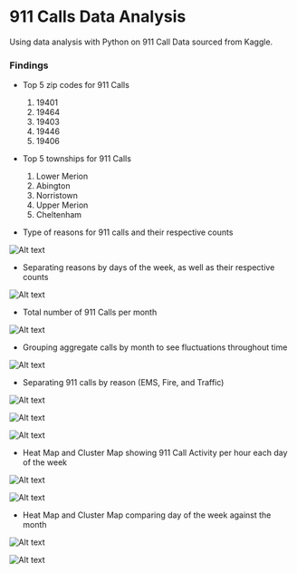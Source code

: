 
# 911 Calls Data Analysis

Using data analysis with Python on 911 Call Data sourced from Kaggle.

### Findings
 
- Top 5 zip codes for 911 Calls
    1.	19401
    2.	19464
    3.	19403
    4.	19446
    5.	19406

- Top 5 townships for 911 Calls
    1.	Lower Merion
    2.	Abington
    3.	Norristown
    4.	Upper Merion
    5.	Cheltenham

- Type of reasons for 911 calls and their respective counts

![Alt text](/graphs/reasoncount.png?raw=true)

- Separating reasons by days of the week, as well as their respective counts

![Alt text](/graphs/dayofweekcount.png?raw=true)

- Total number of 911 Calls per month

![Alt text](/graphs/callspermonth.png?raw=true)

- Grouping aggregate calls by month to see fluctuations throughout time

![Alt text](/graphs/aggcallsmonth.png?raw=true)

- Separating 911 calls by reason (EMS, Fire, and Traffic)

![Alt text](/graphs/ems.png?raw=true)

![Alt text](/graphs/fire.png?raw=true)

![Alt text](/graphs/traffic.png?raw=true)

- Heat Map and Cluster Map showing 911 Call Activity per hour each day of the week

![Alt text](/graphs/heatmap.png?raw=true)

![Alt text](/graphs/clustermap.png?raw=true)

- Heat Map and Cluster Map comparing day of the week against the month

![Alt text](/graphs/heatmap2.png?raw=true)

![Alt text](/graphs/clustermap2.png?raw=true)


